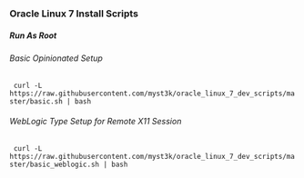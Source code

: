 ### Oracle Linux 7 Install Scripts


##### Run As Root

###### Basic Opinionated Setup
``` curl -L https://raw.githubusercontent.com/myst3k/oracle_linux_7_dev_scripts/master/basic.sh | bash```
###### WebLogic Type Setup for Remote X11 Session
``` curl -L https://raw.githubusercontent.com/myst3k/oracle_linux_7_dev_scripts/master/basic_weblogic.sh | bash```